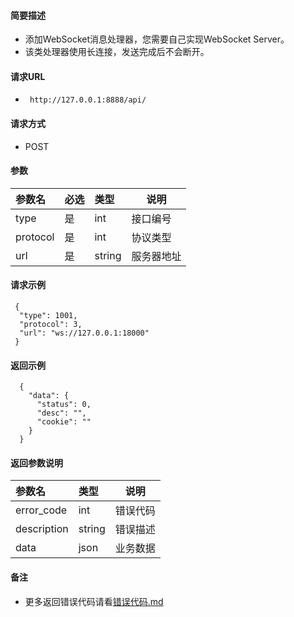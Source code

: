 
#### 简要描述

- 添加WebSocket消息处理器，您需要自己实现WebSocket Server。
- 该类处理器使用长连接，发送完成后不会断开。

#### 请求URL
- ` http://127.0.0.1:8888/api/`
  
#### 请求方式
- POST 

#### 参数

| 参数名      | 必选 | 类型     | 说明    |   
|:---------|:---|:-------|-------|   
| type     | 是  | int    | 接口编号  |   
| protocol | 是  | int    | 协议类型  |   
| url      | 是  | string | 服务器地址 |   

#### 请求示例

```
 {
  "type": 1001,
  "protocol": 3,
  "url": "ws://127.0.0.1:18000"
 }
```

#### 返回示例 

``` 
  {
    "data": {
      "status": 0,
      "desc": "",
      "cookie": ""
    }
  }
```

#### 返回参数说明 

| 参数名         | 类型     | 说明   |   
|:------------|:-------|------|   
| error_code  | int    | 错误代码 |   
| description | string | 错误描述 |   
| data        | json   | 业务数据 |   

#### 备注 

- 更多返回错误代码请看[错误代码.md](../错误代码.md)







